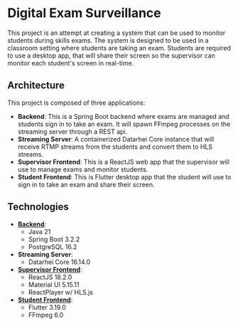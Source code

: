# Digital Exam Surveillance

This project is an attempt at creating a system that can be used to monitor students during skills exams. 
The system is designed to be used in a classroom setting where students are taking an exam. 
Students are required to use a desktop app, that will share their screen so the supervisor 
can monitor each student's screen in real-time.

## Architecture

This project is composed of three applications:

- **Backend**: This is a Spring Boot backend where exams are managed and students sign in to take an exam. It will spawn FFmpeg processes on the streaming server through a REST api.
- **Streaming Server**: A containerized Datarhei Core instance that will receive RTMP streams from the students and convert them to HLS streams.
- **Supervisor Frontend**: This is a ReactJS web app that the supervisor will use to manage exams and monitor students.
- **Student Frontend**: This is Flutter desktop app that the student will use to sign in to take an exam and share their screen.

## Technologies

- **[Backend](https://github.com/AbdelkarimLamrini/digital-exam-surveillance-backend)**: 
    - Java 21
    - Spring Boot 3.2.2
    - PostgreSQL 16.2
- **Streaming Server**:
    - Datarhei Core 16.14.0
- **[Supervisor Frontend](https://github.com/AbdelkarimLamrini/digital-exam-surveillance-supervisor)**:
    - ReactJS 18.2.0
    - Material UI 5.15.11
    - ReactPlayer w/ HLS.js
- **[Student Frontend](https://github.com/AbdelkarimLamrini/digital-exam-surveillance-student)**:
    - Flutter 3.19.0
    - FFmpeg 6.0
